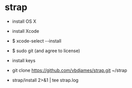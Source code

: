 # strap

* install OS X
* install Xcode
* $ xcode-select --install
* $ sudo git (and agree to license)
* install keys
* git clone https://github.com/vbdjames/strap.git ~/strap

* strap/install 2>&1 | tee strap.log
 


